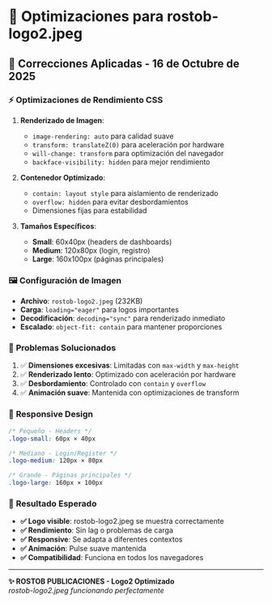 # 🎨 Optimizaciones para rostob-logo2.jpeg

## 🔧 Correcciones Aplicadas - 16 de Octubre de 2025

### ⚡ **Optimizaciones de Rendimiento CSS**

1. **Renderizado de Imagen**:
   - `image-rendering: auto` para calidad suave
   - `transform: translateZ(0)` para aceleración por hardware
   - `will-change: transform` para optimización del navegador
   - `backface-visibility: hidden` para mejor rendimiento

2. **Contenedor Optimizado**:
   - `contain: layout style` para aislamiento de renderizado
   - `overflow: hidden` para evitar desbordamientos
   - Dimensiones fijas para estabilidad

3. **Tamaños Específicos**:
   - **Small**: 60x40px (headers de dashboards)
   - **Medium**: 120x80px (login, registro)
   - **Large**: 160x100px (páginas principales)

### 🖼️ **Configuración de Imagen**

- **Archivo**: `rostob-logo2.jpeg` (232KB)
- **Carga**: `loading="eager"` para logos importantes
- **Decodificación**: `decoding="sync"` para renderizado inmediato
- **Escalado**: `object-fit: contain` para mantener proporciones

### 🎯 **Problemas Solucionados**

1. ✅ **Dimensiones excesivas**: Limitadas con `max-width` y `max-height`
2. ✅ **Renderizado lento**: Optimizado con aceleración por hardware
3. ✅ **Desbordamiento**: Controlado con `contain` y `overflow`
4. ✅ **Animación suave**: Mantenida con optimizaciones de transform

### 📱 **Responsive Design**

```css
/* Pequeño - Headers */
.logo-small: 60px × 40px

/* Mediano - Login/Register */
.logo-medium: 120px × 80px  

/* Grande - Páginas principales */
.logo-large: 160px × 100px
```

### 🚀 **Resultado Esperado**

- **✅ Logo visible**: rostob-logo2.jpeg se muestra correctamente
- **✅ Rendimiento**: Sin lag o problemas de carga
- **✅ Responsive**: Se adapta a diferentes contextos
- **✅ Animación**: Pulse suave mantenida
- **✅ Compatibilidad**: Funciona en todos los navegadores

---
**✨ ROSTOB PUBLICACIONES - Logo2 Optimizado**  
*rostob-logo2.jpeg funcionando perfectamente*